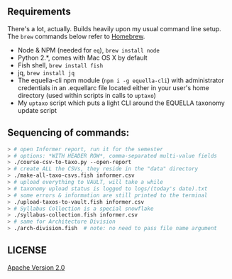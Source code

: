 ## Requirements

There's a lot, actually. Builds heavily upon my usual command line setup. The `brew` commands below refer to [Homebrew](http://brew.sh).

- Node & NPM (needed for `eq`), `brew install node`
- Python 2.\*, comes with Mac OS X by default
- Fish shell, `brew install fish`
- jq, `brew install jq`
- The equella-cli npm module (`npm i -g equella-cli`) with administrator credentials in an .equellarc file located either in your user's home directory (used within scripts in calls to `uptaxo`)
- My `uptaxo` script which puts a light CLI around the EQUELLA taxonomy update script

## Sequencing of commands:

```sh
> # open Informer report, run it for the semester
> # options: *WITH HEADER ROW*, comma-separated multi-value fields
> ./course-csv-to-taxo.py --open-report
> # create ALL the CSVs, they reside in the "data" directory
> ./make-all-taxo-csvs.fish informer.csv
> # upload everything to VAULT, will take a while
> # taxonomy upload status is logged to logs/(today's date).txt
> # some errors & information are still printed to the terminal
> ./upload-taxos-to-vault.fish informer.csv
> # Syllabus Collection is a special snowflake
> ./syllabus-collection.fish informer.csv
> # same for Architecture Division
> ./arch-division.fish  # note: no need to pass file name argument
```

## LICENSE

[Apache Version 2.0](http://www.apache.org/licenses/LICENSE-2.0)
